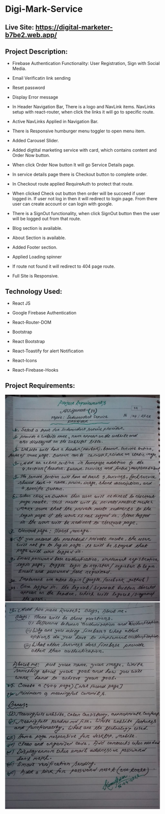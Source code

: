 # Digi-Mark-Service
## Live Site: https://digital-marketer-b7be2.web.app/



## Project Description:

* Firebase Authentication Functionality: User Registration, Sign with Social Media.

* Email Verificatin link sending

* Reset password

* Display Error message 

* In Header Navigation Bar, There is a logo and NavLink items. NavLinks setup with react-router, when click the links it will go to specific route.

* Active NavLinks Applied in Navigation Bar.

* There is Responsive humburger menu toggler to open menu item.

* Added Carousel Slider.

* Added digtital marketing service with card, which contains content and Order Now button.

* When click Order Now button It will go Service Details page.

* In service details page there is Checkout button to complete order.

* In Checkout route applied RequireAuth to protect that route.

* When clicked Check out button then order will be succeed if user logged in. If user not log in then it will redirect to login page. From there user can create account or can login with google.

* There is a SignOut functionality, when click SignOut button then the user will be logged out from that route.

* Blog section is available. 

* About Section is available. 

* Added Footer section.

* Applied Loading spinner

* If route not found it will redirect to 404 page route.

* Full Site is Responsive.


## Technology Used: 

* React JS

* Google Firebase Authentication

* React-Router-DOM

* Bootstrap

* React Bootstrap

* React-Toastify for alert Notification

* React-Icons

* React-Firebase-Hooks

## Project Requirements:

<img src='./src/images/proj-req1.jpeg'/>
<img src='./src/images/proj-req2.jpeg'/>
